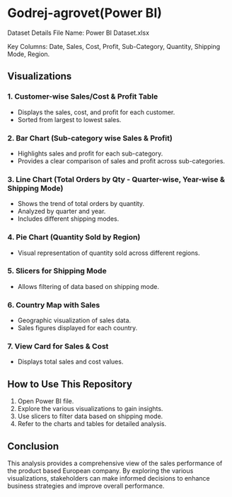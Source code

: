 # Godrej-agrovet(Power BI)

Dataset Details
File Name: Power BI Dataset.xlsx

Key Columns:  Date, Sales, Cost, Profit, Sub-Category, Quantity, Shipping Mode, Region.

## Visualizations

### 1. Customer-wise Sales/Cost & Profit Table
- Displays the sales, cost, and profit for each customer.
- Sorted from largest to lowest sales.

### 2. Bar Chart (Sub-category wise Sales & Profit)
- Highlights sales and profit for each sub-category.
- Provides a clear comparison of sales and profit across sub-categories.

### 3. Line Chart (Total Orders by Qty - Quarter-wise, Year-wise & Shipping Mode)
- Shows the trend of total orders by quantity.
- Analyzed by quarter and year.
- Includes different shipping modes.

### 4. Pie Chart (Quantity Sold by Region)
- Visual representation of quantity sold across different regions.

### 5. Slicers for Shipping Mode
- Allows filtering of data based on shipping mode.

### 6. Country Map with Sales
- Geographic visualization of sales data.
- Sales figures displayed for each country.

### 7. View Card for Sales & Cost
- Displays total sales and cost values.

## How to Use This Repository
1. Open Power BI file.
2. Explore the various visualizations to gain insights.
3. Use slicers to filter data based on shipping mode.
4. Refer to the charts and tables for detailed analysis.

## Conclusion

This analysis provides a comprehensive view of the sales performance of the product based European company. By exploring the various visualizations, stakeholders can make informed decisions to enhance business strategies and improve overall performance.
